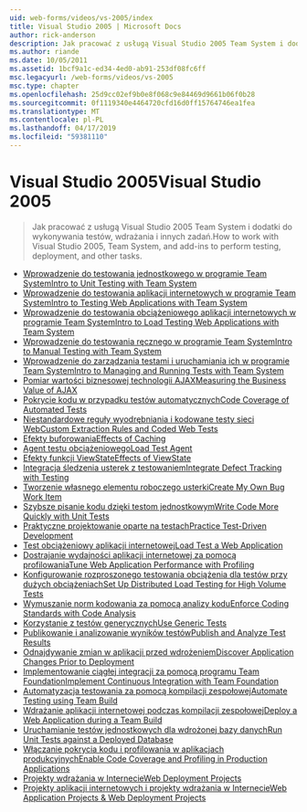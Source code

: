 ```yaml
---
uid: web-forms/videos/vs-2005/index
title: Visual Studio 2005 | Microsoft Docs
author: rick-anderson
description: Jak pracować z usługą Visual Studio 2005 Team System i dodatki do wykonywania testów, wdrażania i innych zadań.
ms.author: riande
ms.date: 10/05/2011
ms.assetid: 1bcf9a1c-ed34-4ed0-ab91-253df08fc6ff
msc.legacyurl: /web-forms/videos/vs-2005
msc.type: chapter
ms.openlocfilehash: 25d9cc02ef9b0e8f068c9e84469d9661b06f0b28
ms.sourcegitcommit: 0f1119340e4464720cfd16d0ff15764746ea1fea
ms.translationtype: MT
ms.contentlocale: pl-PL
ms.lasthandoff: 04/17/2019
ms.locfileid: "59381110"
---
```

# <a name="visual-studio-2005"></a><span data-ttu-id="a3991-103">Visual Studio 2005</span><span class="sxs-lookup"><span data-stu-id="a3991-103">Visual Studio 2005</span></span>

> <span data-ttu-id="a3991-104">Jak pracować z usługą Visual Studio 2005 Team System i dodatki do wykonywania testów, wdrażania i innych zadań.</span><span class="sxs-lookup"><span data-stu-id="a3991-104">How to work with Visual Studio 2005, Team System, and add-ins to perform testing, deployment, and other tasks.</span></span>


- [<span data-ttu-id="a3991-105">Wprowadzenie do testowania jednostkowego w programie Team System</span><span class="sxs-lookup"><span data-stu-id="a3991-105">Intro to Unit Testing with Team System</span></span>](introduction-to-unit-testing-with-team-system.md)
- [<span data-ttu-id="a3991-106">Wprowadzenie do testowania aplikacji internetowych w programie Team System</span><span class="sxs-lookup"><span data-stu-id="a3991-106">Intro to Testing Web Applications with Team System</span></span>](introduction-to-testing-web-applications-with-team-system.md)
- [<span data-ttu-id="a3991-107">Wprowadzenie do testowania obciążeniowego aplikacji internetowych w programie Team System</span><span class="sxs-lookup"><span data-stu-id="a3991-107">Intro to Load Testing Web Applications with Team System</span></span>](introduction-to-load-testing-web-applications-with-team-system.md)
- [<span data-ttu-id="a3991-108">Wprowadzenie do testowania ręcznego w programie Team System</span><span class="sxs-lookup"><span data-stu-id="a3991-108">Intro to Manual Testing with Team System</span></span>](introduction-to-manual-testing-with-team-system.md)
- [<span data-ttu-id="a3991-109">Wprowadzenie do zarządzania testami i uruchamiania ich w programie Team System</span><span class="sxs-lookup"><span data-stu-id="a3991-109">Intro to Managing and Running Tests with Team System</span></span>](introduction-to-managing-and-running-tests-with-team-system.md)
- [<span data-ttu-id="a3991-110">Pomiar wartości biznesowej technologii AJAX</span><span class="sxs-lookup"><span data-stu-id="a3991-110">Measuring the Business Value of AJAX</span></span>](measuring-the-business-value-of-ajax.md)
- [<span data-ttu-id="a3991-111">Pokrycie kodu w przypadku testów automatycznych</span><span class="sxs-lookup"><span data-stu-id="a3991-111">Code Coverage of Automated Tests</span></span>](code-coverage-of-automated-tests.md)
- [<span data-ttu-id="a3991-112">Niestandardowe reguły wyodrębniania i kodowane testy sieci Web</span><span class="sxs-lookup"><span data-stu-id="a3991-112">Custom Extraction Rules and Coded Web Tests</span></span>](custom-extraction-rules-and-coded-web-tests.md)
- [<span data-ttu-id="a3991-113">Efekty buforowania</span><span class="sxs-lookup"><span data-stu-id="a3991-113">Effects of Caching</span></span>](the-effects-of-caching.md)
- [<span data-ttu-id="a3991-114">Agent testu obciążeniowego</span><span class="sxs-lookup"><span data-stu-id="a3991-114">Load Test Agent</span></span>](using-the-load-test-agent.md)
- [<span data-ttu-id="a3991-115">Efekty funkcji ViewState</span><span class="sxs-lookup"><span data-stu-id="a3991-115">Effects of ViewState</span></span>](the-effects-of-viewstate.md)
- [<span data-ttu-id="a3991-116">Integracja śledzenia usterek z testowaniem</span><span class="sxs-lookup"><span data-stu-id="a3991-116">Integrate Defect Tracking with Testing</span></span>](how-do-i-integrate-defect-tracking-with-testing.md)
- [<span data-ttu-id="a3991-117">Tworzenie własnego elementu roboczego usterki</span><span class="sxs-lookup"><span data-stu-id="a3991-117">Create My Own Bug Work Item</span></span>](how-do-i-create-my-own-bug-work-item.md)
- [<span data-ttu-id="a3991-118">Szybsze pisanie kodu dzięki testom jednostkowym</span><span class="sxs-lookup"><span data-stu-id="a3991-118">Write Code More Quickly with Unit Tests</span></span>](how-do-i-write-code-more-quickly-with-unit-tests.md)
- [<span data-ttu-id="a3991-119">Praktyczne projektowanie oparte na testach</span><span class="sxs-lookup"><span data-stu-id="a3991-119">Practice Test-Driven Development</span></span>](how-do-i-practice-test-driven-development.md)
- [<span data-ttu-id="a3991-120">Test obciążeniowy aplikacji internetowej</span><span class="sxs-lookup"><span data-stu-id="a3991-120">Load Test a Web Application</span></span>](how-do-i-load-test-a-web-application.md)
- [<span data-ttu-id="a3991-121">Dostrajanie wydajności aplikacji internetowej za pomocą profilowania</span><span class="sxs-lookup"><span data-stu-id="a3991-121">Tune Web Application Performance with Profiling</span></span>](how-do-i-tune-web-application-performance-with-profiling.md)
- [<span data-ttu-id="a3991-122">Konfigurowanie rozproszonego testowania obciążenia dla testów przy dużych obciążeniach</span><span class="sxs-lookup"><span data-stu-id="a3991-122">Set Up Distributed Load Testing for High Volume Tests</span></span>](how-do-i-set-up-distributed-load-testing-for-high-volume-tests.md)
- [<span data-ttu-id="a3991-123">Wymuszanie norm kodowania za pomocą analizy kodu</span><span class="sxs-lookup"><span data-stu-id="a3991-123">Enforce Coding Standards with Code Analysis</span></span>](how-do-i-enforce-coding-standards-with-code-analysis.md)
- [<span data-ttu-id="a3991-124">Korzystanie z testów generycznych</span><span class="sxs-lookup"><span data-stu-id="a3991-124">Use Generic Tests</span></span>](how-do-i-use-generic-tests.md)
- [<span data-ttu-id="a3991-125">Publikowanie i analizowanie wyników testów</span><span class="sxs-lookup"><span data-stu-id="a3991-125">Publish and Analyze Test Results</span></span>](how-do-i-publish-and-analyze-test-results.md)
- [<span data-ttu-id="a3991-126">Odnajdywanie zmian w aplikacji przed wdrożeniem</span><span class="sxs-lookup"><span data-stu-id="a3991-126">Discover Application Changes Prior to Deployment</span></span>](how-do-i-discover-application-changes-prior-to-deployment.md)
- [<span data-ttu-id="a3991-127">Implementowanie ciągłej integracji za pomocą programu Team Foundation</span><span class="sxs-lookup"><span data-stu-id="a3991-127">Implement Continuous Integration with Team Foundation</span></span>](how-do-i-implement-continuous-integration-with-team-foundation.md)
- [<span data-ttu-id="a3991-128">Automatyzacja testowania za pomocą kompilacji zespołowej</span><span class="sxs-lookup"><span data-stu-id="a3991-128">Automate Testing using Team Build</span></span>](how-do-i-automate-testing-using-team-build.md)
- [<span data-ttu-id="a3991-129">Wdrażanie aplikacji internetowej podczas kompilacji zespołowej</span><span class="sxs-lookup"><span data-stu-id="a3991-129">Deploy a Web Application during a Team Build</span></span>](how-do-i-deploy-a-web-application-during-a-team-build.md)
- [<span data-ttu-id="a3991-130">Uruchamianie testów jednostkowych dla wdrożonej bazy danych</span><span class="sxs-lookup"><span data-stu-id="a3991-130">Run Unit Tests against a Deployed Database</span></span>](how-do-i-run-unit-tests-against-a-deployed-database.md)
- [<span data-ttu-id="a3991-131">Włączanie pokrycia kodu i profilowania w aplikacjach produkcyjnych</span><span class="sxs-lookup"><span data-stu-id="a3991-131">Enable Code Coverage and Profiling in Production Applications</span></span>](how-do-i-enable-code-coverage-and-profiling-in-production-applications.md)
- [<span data-ttu-id="a3991-132">Projekty wdrażania w Internecie</span><span class="sxs-lookup"><span data-stu-id="a3991-132">Web Deployment Projects</span></span>](web-deployment-projects.md)
- [<span data-ttu-id="a3991-133">Projekty aplikacji internetowych i projekty wdrażania w Internecie</span><span class="sxs-lookup"><span data-stu-id="a3991-133">Web Application Projects & Web Deployment Projects</span></span>](web-application-projects-web-deployment-projects.md)
